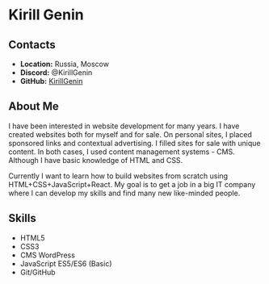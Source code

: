 <h1>Kirill Genin</h1>

<section>
<h2>Contacts</h2>
  <ul>
    <li><strong>Location:</strong> Russia, Moscow</li>
    <li><strong>Discord:</strong> @KirillGenin</li>
    <li><strong>GitHub:</strong> <a href="https://github.com/KirillGenin">KirillGenin</a></li>
  </ul>
</section>

<section>
<h2>About Me</h2>
<p>
I have been interested in website development for many years. I have created websites both for myself and for sale. On personal sites, I placed sponsored links and contextual advertising. I filled sites for sale with unique content. In both cases, I used content management systems - CMS. Although I have basic knowledge of HTML and CSS.
</p>
<p>
Currently I want to learn how to build websites from scratch using HTML+CSS+JavaScript+React. My goal is to get a job in a big IT company where I can develop my skills and find many new like-minded people.
</p>
</section>

<section>
<h2>Skills</h2>
  <ul>
    <li>HTML5</li>
    <li>CSS3</li>
    <li>CMS WordPress</li>
    <li>JavaScript ES5/ES6 (Basic)</li>
    <li>Git/GitHub</li>
  </ul>
</section>

